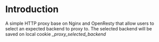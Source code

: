 # Introduction

A simple HTTP proxy base on Nginx and OpenResty that allow users to select an expected backend to proxy to.
The selected backend will be saved on local cookie *_proxy_selected_backend*
